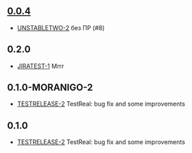 ## [0.0.4](https://unstable8.re-lizzy.xyz/releases/workspace-moranigo/UNSTABLE8-1)
* [UNSTABLETWO-2](https://tracker.yandex.ru/UNSTABLETWO-2) без ПР (#8)

## 0.2.0
* [JIRATEST-1](https://moranigotestlizzy.atlassian.net/browse/JIRATEST-1) Mrrr

## 0.1.0-MORANIGO-2
* [TESTRELEASE-2](https://tracker.yandex.ru/TESTRELEASE-2) TestReal: bug fix and some improvements

## 0.1.0
* [TESTRELEASE-2](https://tracker.yandex.ru/TESTRELEASE-2) TestReal: bug fix and some improvements